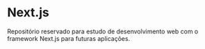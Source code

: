 # Next.js

Repositório reservado para estudo de desenvolvimento web com o framework Next.js para futuras aplicações.
